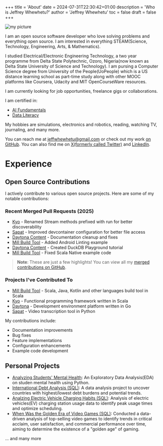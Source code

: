 +++
title = 'About'
date = 2024-07-31T22:30:42+01:00
description = 'Who is Jeffrey Whewhetu?'
author = 'Jeffrey Whewhetu'
toc = false
draft = false
+++

![my picture](stewie_small.jpg)

I am an open source software developer who love solving problems and everything open source. I am interested in everything STEAM(Science, Technology, Engineering, Arts, & Mathematics).


I studied Electrical/Electronic Engineering Technology, a two year programme from Delta State Polytechnic, Ozoro, Nigeria(now known as Delta State University of Science and Technology).
I am pursing a Computer Science degree from University of the People(UoPeople) which is a US distance learning school as part-time study along with other MOOC platforms like Coursera, Udacity and MIT OpenCourseWare resources.

I am currently looking for job opportunities, freelance gigs or collaborations.

I am certified in:

* [AI Fundamentals](https://www.datacamp.com/skill-verification/AIF0025779916184)
* [Data Literacy](https://www.datacamp.com/skill-verification/DL0039179656230)

My hobbies are simulations, electronics and robotics, reading, watching TV, journaling, and many more.


You can reach me at [jeffwhewhetu@gmail.com](mailto:jeffwhewhetu@gmail.com) or check out my work [on GitHub](https://github.com/c0d33ngr). You can also find me on [X(formerly called Twitter)](https://x.com/c0d33ngr) and [LinkedIn](https://www.linkedin.com/in/jeffrey-whewhetu-483170240).


# Experience

## Open Source Contributions

I actively contribute to various open source projects. Here are some of my notable contributions:

### Recent Merged Pull Requests (2025)

- [Kyo](https://github.com/getkyo/kyo/pull/1062) - Renamed Stream methods prefixed with run for better discoverability
- [Sapat](https://github.com/nkkko/sapat/pull/9) - Improved devcontainer configuration for better file access
- [Daytona Content](https://github.com/daytonaio/content/pull/142) - Documentation cleanup and fixes
- [Mill Build Tool](https://github.com/com-lihaoyi/mill/pull/3931) - Added Android Linting example
- [Daytona Content](https://github.com/daytonaio/content/pull/117) - Created DuckDB Playground tutorial
- [Mill Build Tool](https://github.com/com-lihaoyi/mill/pull/3899) - Fixed Scala Native example code

> **Note**: These are just a few highlights! You can view all my [merged contributions on GitHub](https://github.com/search?q=is%3Apr+author%3Ac0d33ngr+is%3Amerged&type=pullrequests).

### Projects I've Contributed To

- [Mill Build Tool](https://github.com/com-lihaoyi/mill) - Scala, Java, Kotlin and other languages build tool in Scala
- [Kyo](https://github.com/getkyo/kyo) - Functional programming framework written in Scala
- [Daytona](https://github.com/daytonaio/content) - Development environment platform written in Go
- [Sapat](https://github.com/nkkko/sapat) - Video transcription tool in Python

My contributions include:
- Documentation improvements
- Bug fixes
- Feature implementations
- Configuration enhancements
- Example code development

## Personal Projects

- [Analyzing Students' Mental Health](https://www.datacamp.com/datalab/w/4541e288-4861-4f5c-8f9d-5238756d158e/edit): An Exploratory Data Analysis(EDA) on studen mental health using Python.
- [International Debt Analysis (SQL)](https://www.datacamp.com/datalab/w/6d78b9cf-ecdf-4270-9ecd-0fc04eac16a2/edit): A data analysis project to uncover countries with highest/lowest debt burdens and potential trends.
- [Analzing Electric Vehicle Charging Habits (SQL)](https://www.datacamp.com/datalab/w/f6c5bfcd-aaca-42a4-bb8d-4bf7eb96f28e/edit): Analysis of electric vehicles(EV) charging station usage data to identify peak usage times and optimize scheduling.
- [When Was the Golden Era of Video Games (SQL)](https://www.datacamp.com/datalab/w/c595576c-7af9-432a-a92e-15afe9b441dd/edit): Conducted a data-driven analysis of top-selling video games to identify trends in critical acclaim, user satisfaction, and commercial performance over time, aiming to determine the existence of a "golden age" of gaming. 

... and many more